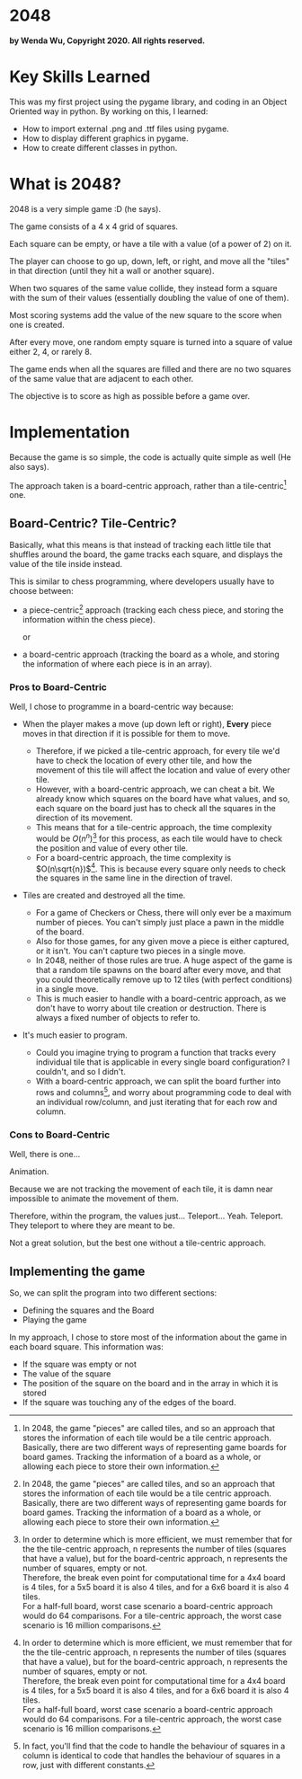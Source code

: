 # 2048
**by Wenda Wu, Copyright 2020. All rights reserved.**

# Key Skills Learned
This was my first project using the pygame library, and coding in an Object Oriented way in python.
By working on this, I learned:
* How to import external .png and .ttf files using pygame.
* How to display different graphics in pygame.
* How to create different classes in python.

# What is 2048?
2048 is a very simple game :D (he says).

The game consists of a 4 x 4 grid of squares.

Each square can be empty, or have a tile with a value (of a power of 2) on it.

The player can choose to go up, down, left, or right, and move all the "tiles" in that direction (until they hit a wall or another square).

When two squares of the same value collide, they instead form a square with the sum of their values (essentially doubling the value of one of them).

Most scoring systems add the value of the new square to the score when one is created.

After every move, one random empty square is turned into a square of value either 2, 4, or rarely 8.

The game ends when all the squares are filled and there are no two squares of the same value that are adjacent to each other.

The objective is to score as high as possible before a game over.

# Implementation
Because the game is so simple, the code is actually quite simple as well (He also says).

The approach taken is a board-centric approach, rather than a tile-centric[^1] one.

## Board-Centric? Tile-Centric?

Basically, what this means is that instead of tracking each little tile that shuffles around the board, the game tracks each square, and displays the value of the tile inside instead.

This is similar to chess programming, where developers usually have to choose between:
* a piece-centric[^1] approach (tracking each chess piece, and storing the information within the chess piece).

  or
  
* a board-centric approach (tracking the board as a whole, and storing the information of where each piece is in an array).

### Pros to Board-Centric
Well, I chose to programme in a board-centric way because:
* When the player makes a move (up down left or right), **Every** piece moves in that direction if it is possible for them to move.

  * Therefore, if we picked a tile-centric approach, for every tile we'd have to check the location of every other tile, and how the movement of this tile will affect the location and value of every other tile.
  * However, with a board-centric approach, we can cheat a bit. We already know which squares on the board have what values, and so, each square on the board just has to check all the squares in the direction of its movement.
  * This means that for a tile-centric approach, the time complexity would be $O(n^n)$[^2] for this process, as each tile would have to check the position and value of every other tile.
  * For a board-centric approach, the time complexity is $O(n\sqrt{n})$[^2]. This is because every square only needs to check the squares in the same line in the direction of travel.

* Tiles are created and destroyed all the time.

  * For a game of Checkers or Chess, there will only ever be a maximum number of pieces. You can't simply just place a pawn in the middle of the board.
  * Also for those games, for any given move a piece is either captured, or it isn't. You can't capture two pieces in a single move.
  * In 2048, neither of those rules are true. A huge aspect of the game is that a random tile spawns on the board after every move, and that you could theoretically remove up to 12 tiles (with perfect conditions) in a single move.
  * This is much easier to handle with a board-centric approach, as we don't have to worry about tile creation or destruction. There is always a fixed number of objects to refer to.
 
* It's much easier to program.

  *  Could you imagine trying to program a function that tracks every individual tile that is applicable in every single board configuration? I couldn't, and so I didn't.
  *  With a board-centric approach, we can split the board further into rows and columns[^3], and worry about programming code to deal with an individual row/column, and just iterating that for each row and column.

### Cons to Board-Centric
Well, there is one...

Animation.

Because we are not tracking the movement of each tile, it is damn near impossible to animate the movement of them.

Therefore, within the program, the values just... Teleport... Yeah. Teleport. They teleport to where they are meant to be.

Not a great solution, but the best one without a tile-centric approach.

## Implementing the game
So, we can split the program into two different sections:
* Defining the squares and the Board
* Playing the game

In my approach, I chose to store most of the information about the game in each board square. This information was:
* If the square was empty or not
* The value of the square
* The position of the square on the board and in the array in which it is stored
* If the square was touching any of the edges of the board.


[^1]:In 2048, the game "pieces" are called tiles, and so an approach that stores the information of each tile would be a tile centric approach.\
Basically, there are two different ways of representing game boards for board games. Tracking the information of a board as a whole, or allowing each piece to store their own information.
[^2]:In order to determine which is more efficient, we must remember that for the the tile-centric approach, n represents the number of tiles (squares that have a value), but for the board-centric approach, n represents the number of squares, empty or not.\
  Therefore, the break even point for computational time for a 4x4 board is 4 tiles, for a 5x5 board it is also 4 tiles, and for a 6x6 board it is also 4 tiles.\
  For a half-full board, worst case scenario a board-centric approach would do 64 comparisons. For a tile-centric approach, the worst case scenario is 16 million comparisons.
[^3]:In fact, you'll find that the code to handle the behaviour of squares in a column is identical to code that handles the behaviour of squares in a row, just with different constants.
